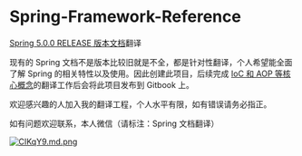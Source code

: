 # Spring-Framework-Reference
[Spring 5.0.0 RELEASE 版本文档](https://docs.spring.io/spring/docs/5.0.0.RELEASE/spring-framework-reference/index.html)翻译

现有的 Spring 文档不是版本比较旧就是不全，都是针对性翻译，个人希望能全面了解 Spring 的相关特性以及使用。因此创建此项目，后续完成 [IoC 和 AOP 等核心概念](https://docs.spring.io/spring/docs/5.0.0.RELEASE/spring-framework-reference/core.html#spring-core)的翻译工作后会将此项目发布到 Gitbook 上。

欢迎感兴趣的人加入我的翻译工程，个人水平有限，如有错误请务必指正。

如有问题欢迎联系，本人微信（请标注：Spring 文档翻译）

[![CIKqY9.md.png](https://s1.ax1x.com/2018/05/31/CIKqY9.md.png)](https://imgchr.com/i/CIKqY9)


